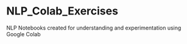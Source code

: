 # NLP_Colab_Exercises
NLP Notebooks created for understanding and experimentation using Google Colab

